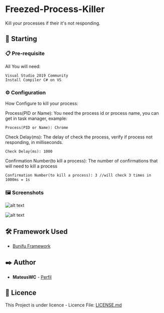 # Freezed-Process-Killer

Kill your processes if their it's not responding.

## 🚀 Starting

### 📋 Pre-requisite

All You will need:

```
Visual Studio 2019 Community
Install Compiler C# on VS
```

### ⚙️ Configuration

How Configure to kill your process:

Process(PID or Name): You need the process id or process name, you can get in task manager, example:
```
Process(PID or Name): Chrome
```

Check Delay(ms): The delay of check the process, verify if process not responding, in milliseconds.
```
Check Delay(ms): 1000
```

Confirmation Number(to kill a process): The number of confirmations that will need to kill a process 
```
Confirmation Number(to kill a process): 3 //will check 3 times in 1000ms = 1s
```

### 🖼️ Screenshots


![alt text](https://prnt.sc/us2uz7)

![alt text](https://prnt.sc/us30dl)


## 🛠️ Framework Used

* [Bunifu Framework](https://bunifuframework.com/)

## ✒️ Author

* **MateusWC** - [Perfil](https://github.com/MateusWC)

## 📄 Licence

This Project is under licence - Licence File: [LICENSE.md](https://github.com/MateusWC/Freezed-Process-Killer/blob/main/LICENSE)
